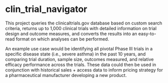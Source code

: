 # clin_trial_navigator

This project queries the clinicaltrials.gov database based on custom search criteria, returns up to 1,000 clinical trials with detailed information on trial design 
and outcome measures, and converts the results into an easy-to-read format on which analyses can be performed.

An example use case would be identifying all pivotal Phase III trials in a specific disease state (i.e., severe asthma) in the past 10 years, and comparing trial duration, sample size, outcomes measured, and relative efficacy performance across the trials. These data could then be used in conjunction with historical sales + access data to 
inform pricing strategy for a pharmaceutical manufacturer developing a new product.
